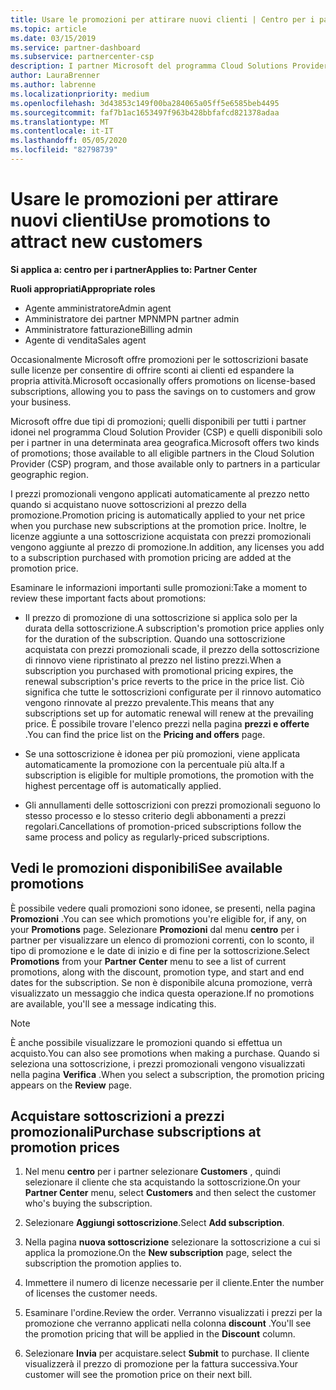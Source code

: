 ```yaml
---
title: Usare le promozioni per attirare nuovi clienti | Centro per i partner
ms.topic: article
ms.date: 03/15/2019
ms.service: partner-dashboard
ms.subservice: partnercenter-csp
description: I partner Microsoft del programma Cloud Solutions Provider possono acquistare sottoscrizioni a prezzi promozionali e passare i risparmi ai clienti.
author: LauraBrenner
ms.author: labrenne
ms.localizationpriority: medium
ms.openlocfilehash: 3d43853c149f00ba284065a05ff5e6585beb4495
ms.sourcegitcommit: faf7b1ac1653497f963b428bbfafcd821378adaa
ms.translationtype: MT
ms.contentlocale: it-IT
ms.lasthandoff: 05/05/2020
ms.locfileid: "82798739"
---
```

# <a name="use-promotions-to-attract-new-customers"></a><span data-ttu-id="14cc2-103">Usare le promozioni per attirare nuovi clienti</span><span class="sxs-lookup"><span data-stu-id="14cc2-103">Use promotions to attract new customers</span></span>  

<span data-ttu-id="14cc2-104">**Si applica a: centro per i partner**</span><span class="sxs-lookup"><span data-stu-id="14cc2-104">**Applies to: Partner Center**</span></span>

<span data-ttu-id="14cc2-105">**Ruoli appropriati**</span><span class="sxs-lookup"><span data-stu-id="14cc2-105">**Appropriate roles**</span></span>
-   <span data-ttu-id="14cc2-106">Agente amministratore</span><span class="sxs-lookup"><span data-stu-id="14cc2-106">Admin agent</span></span>
-   <span data-ttu-id="14cc2-107">Amministratore dei partner MPN</span><span class="sxs-lookup"><span data-stu-id="14cc2-107">MPN partner admin</span></span>
-   <span data-ttu-id="14cc2-108">Amministratore fatturazione</span><span class="sxs-lookup"><span data-stu-id="14cc2-108">Billing admin</span></span>
-   <span data-ttu-id="14cc2-109">Agente di vendita</span><span class="sxs-lookup"><span data-stu-id="14cc2-109">Sales agent</span></span>

<!--[FWLink: https://go.microsoft.com/fwlink/?linkid=852469]-->

<span data-ttu-id="14cc2-110">Occasionalmente Microsoft offre promozioni per le sottoscrizioni basate sulle licenze per consentire di offrire sconti ai clienti ed espandere la propria attività.</span><span class="sxs-lookup"><span data-stu-id="14cc2-110">Microsoft occasionally offers promotions on license-based subscriptions, allowing you to pass the savings on to customers and grow your business.</span></span> 

<span data-ttu-id="14cc2-111">Microsoft offre due tipi di promozioni; quelli disponibili per tutti i partner idonei nel programma Cloud Solution Provider (CSP) e quelli disponibili solo per i partner in una determinata area geografica.</span><span class="sxs-lookup"><span data-stu-id="14cc2-111">Microsoft offers two kinds of promotions; those available to all eligible partners in the Cloud Solution Provider (CSP) program, and those available only to partners in a particular geographic region.</span></span>

<span data-ttu-id="14cc2-112">I prezzi promozionali vengono applicati automaticamente al prezzo netto quando si acquistano nuove sottoscrizioni al prezzo della promozione.</span><span class="sxs-lookup"><span data-stu-id="14cc2-112">Promotion pricing is automatically applied to your net price when you purchase new subscriptions at the promotion price.</span></span> <span data-ttu-id="14cc2-113">Inoltre, le licenze aggiunte a una sottoscrizione acquistata con prezzi promozionali vengono aggiunte al prezzo di promozione.</span><span class="sxs-lookup"><span data-stu-id="14cc2-113">In addition, any licenses you add to a subscription purchased with promotion pricing are added at the promotion price.</span></span> 

<span data-ttu-id="14cc2-114">Esaminare le informazioni importanti sulle promozioni:</span><span class="sxs-lookup"><span data-stu-id="14cc2-114">Take a moment to review these important facts about promotions:</span></span>

-   <span data-ttu-id="14cc2-115">Il prezzo di promozione di una sottoscrizione si applica solo per la durata della sottoscrizione.</span><span class="sxs-lookup"><span data-stu-id="14cc2-115">A subscription's promotion price applies only for the duration of the subscription.</span></span> <span data-ttu-id="14cc2-116">Quando una sottoscrizione acquistata con prezzi promozionali scade, il prezzo della sottoscrizione di rinnovo viene ripristinato al prezzo nel listino prezzi.</span><span class="sxs-lookup"><span data-stu-id="14cc2-116">When a subscription you purchased with promotional pricing expires, the renewal subscription's price reverts to the price in the price list.</span></span> <span data-ttu-id="14cc2-117">Ciò significa che tutte le sottoscrizioni configurate per il rinnovo automatico vengono rinnovate al prezzo prevalente.</span><span class="sxs-lookup"><span data-stu-id="14cc2-117">This means that any subscriptions set up for automatic renewal will renew at the prevailing price.</span></span> <span data-ttu-id="14cc2-118">È possibile trovare l'elenco prezzi nella pagina **prezzi e offerte** .</span><span class="sxs-lookup"><span data-stu-id="14cc2-118">You can find the price list on the **Pricing and offers** page.</span></span> 

-   <span data-ttu-id="14cc2-119">Se una sottoscrizione è idonea per più promozioni, viene applicata automaticamente la promozione con la percentuale più alta.</span><span class="sxs-lookup"><span data-stu-id="14cc2-119">If a subscription is eligible for multiple promotions, the promotion with the highest percentage off is automatically applied.</span></span>

-   <span data-ttu-id="14cc2-120">Gli annullamenti delle sottoscrizioni con prezzi promozionali seguono lo stesso processo e lo stesso criterio degli abbonamenti a prezzi regolari.</span><span class="sxs-lookup"><span data-stu-id="14cc2-120">Cancellations of promotion-priced subscriptions follow the same process and policy as regularly-priced subscriptions.</span></span>

## <a name="see-available-promotions"></a><span data-ttu-id="14cc2-121">Vedi le promozioni disponibili</span><span class="sxs-lookup"><span data-stu-id="14cc2-121">See available promotions</span></span>

<span data-ttu-id="14cc2-122">È possibile vedere quali promozioni sono idonee, se presenti, nella pagina **Promozioni** .</span><span class="sxs-lookup"><span data-stu-id="14cc2-122">You can see which promotions you're eligible for, if any, on your **Promotions** page.</span></span> <span data-ttu-id="14cc2-123">Selezionare **Promozioni** dal menu **centro** per i partner per visualizzare un elenco di promozioni correnti, con lo sconto, il tipo di promozione e le date di inizio e di fine per la sottoscrizione.</span><span class="sxs-lookup"><span data-stu-id="14cc2-123">Select **Promotions** from your **Partner Center** menu to see a list of current promotions, along with the discount, promotion type, and start and end dates for the subscription.</span></span> <span data-ttu-id="14cc2-124">Se non è disponibile alcuna promozione, verrà visualizzato un messaggio che indica questa operazione.</span><span class="sxs-lookup"><span data-stu-id="14cc2-124">If no promotions are available, you'll see a message indicating this.</span></span> 

> [!NOTE]  
> <span data-ttu-id="14cc2-125">È anche possibile visualizzare le promozioni quando si effettua un acquisto.</span><span class="sxs-lookup"><span data-stu-id="14cc2-125">You can also see promotions when making a purchase.</span></span> <span data-ttu-id="14cc2-126">Quando si seleziona una sottoscrizione, i prezzi promozionali vengono visualizzati nella pagina **Verifica** .</span><span class="sxs-lookup"><span data-stu-id="14cc2-126">When you select a subscription, the promotion pricing appears on the **Review** page.</span></span>

## <a name="purchase-subscriptions-at-promotion-prices"></a><span data-ttu-id="14cc2-127">Acquistare sottoscrizioni a prezzi promozionali</span><span class="sxs-lookup"><span data-stu-id="14cc2-127">Purchase subscriptions at promotion prices</span></span>

1. <span data-ttu-id="14cc2-128">Nel menu **centro** per i partner selezionare **Customers** , quindi selezionare il cliente che sta acquistando la sottoscrizione.</span><span class="sxs-lookup"><span data-stu-id="14cc2-128">On your **Partner Center** menu, select **Customers** and then select the customer who's buying the subscription.</span></span> 

2. <span data-ttu-id="14cc2-129">Selezionare **Aggiungi sottoscrizione**.</span><span class="sxs-lookup"><span data-stu-id="14cc2-129">Select **Add subscription**.</span></span>

3. <span data-ttu-id="14cc2-130">Nella pagina **nuova sottoscrizione** selezionare la sottoscrizione a cui si applica la promozione.</span><span class="sxs-lookup"><span data-stu-id="14cc2-130">On the **New subscription** page, select the subscription the promotion applies to.</span></span>

4. <span data-ttu-id="14cc2-131">Immettere il numero di licenze necessarie per il cliente.</span><span class="sxs-lookup"><span data-stu-id="14cc2-131">Enter the number of licenses the customer needs.</span></span> 

5. <span data-ttu-id="14cc2-132">Esaminare l'ordine.</span><span class="sxs-lookup"><span data-stu-id="14cc2-132">Review the order.</span></span> <span data-ttu-id="14cc2-133">Verranno visualizzati i prezzi per la promozione che verranno applicati nella colonna **discount** .</span><span class="sxs-lookup"><span data-stu-id="14cc2-133">You'll see the promotion pricing that will be applied in the **Discount** column.</span></span>  

6.  <span data-ttu-id="14cc2-134">Selezionare **Invia** per acquistare.</span><span class="sxs-lookup"><span data-stu-id="14cc2-134">select **Submit** to purchase.</span></span> <span data-ttu-id="14cc2-135">Il cliente visualizzerà il prezzo di promozione per la fattura successiva.</span><span class="sxs-lookup"><span data-stu-id="14cc2-135">Your customer will see the promotion price on their next bill.</span></span>  




